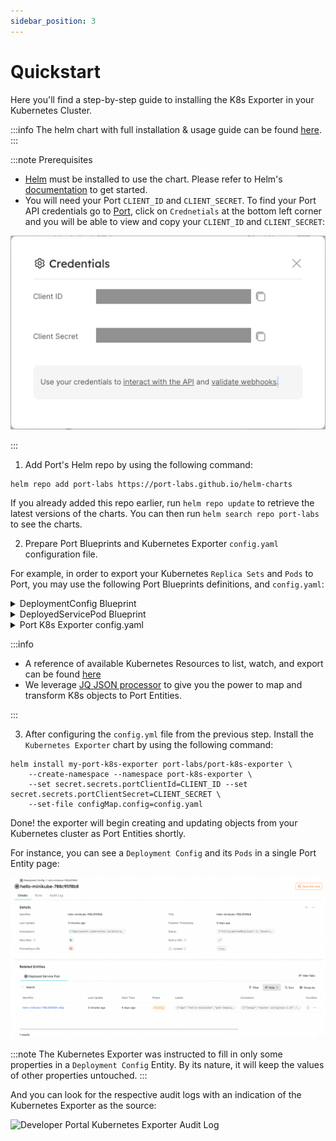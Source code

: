 ```yaml
---
sidebar_position: 3
---
```


# Quickstart

Here you'll find a step-by-step guide to installing the K8s Exporter in your Kubernetes Cluster.

:::info
The helm chart with full installation & usage guide can be found [here](https://github.com/port-labs/helm-charts/tree/main/charts/port-k8s-exporter).
:::

:::note Prerequisites

- [Helm](https://helm.sh) must be installed to use the chart. Please refer to
  Helm's [documentation](https://helm.sh/docs) to get started.
- You will need your Port `CLIENT_ID` and `CLIENT_SECRET`. To find your Port API credentials go to [Port](https://app.getport.io), click on `Crednetials` at the bottom left corner and you will be able to view and copy your `CLIENT_ID` and `CLIENT_SECRET`:

<center>

![Port Developer Portal Credentials Modal](../../../static/img/software-catalog/credentials-modal.png)

</center>
:::

1. Add Port's Helm repo by using the following command:

```
helm repo add port-labs https://port-labs.github.io/helm-charts
```

If you already added this repo earlier, run `helm repo update` to retrieve
the latest versions of the charts. You can then run `helm search repo port-labs` to see the charts.

2. Prepare Port Blueprints and Kubernetes Exporter `config.yaml` configuration file.

For example, in order to export your Kubernetes `Replica Sets` and `Pods` to Port, you may use the following Port Blueprints definitions, and `config.yaml`:

<details>
<summary> DeploymentConfig Blueprint </summary>

```json showLineNumbers
{
  "identifier": "DeploymentConfig",
  "title": "Deployment Config",
  "icon": "Cluster",
  "schema": {
    "properties": {
      "newRelicUrl": {
        "type": "string",
        "format": "url",
        "title": "New Relic",
        "description": "Link to the new relic dashboard of the service",
        "default": "https://newrelic.com"
      },
      "sentryUrl": {
        "type": "string",
        "format": "url",
        "title": "Sentry URL",
        "description": "Link to the new sentry dashboard of the service",
        "default": "https://sentry.io/"
      },
      "prometheusUrl": {
        "type": "string",
        "format": "url",
        "title": "Prometheus URL",
        "default": "https://prometheus.io"
      },
      "locked": {
        "type": "boolean",
        "title": "Locked",
        "default": false,
        "description": "Are deployments currently allowed for this configuration",
        "icon": "Lock"
      },
      "creationTimestamp": {
        "type": "string",
        "title": "Creation Timestamp",
        "format": "date-time"
      },
      "annotations": {
        "type": "object",
        "title": "Annotations"
      },
      "status": {
        "type": "object",
        "title": "Status"
      }
    },
    "required": []
  },
  "mirrorProperties": {},
  "formulaProperties": {},
  "calculationProperties": {},
  "relations": {}
}
```

</details>

<details>
<summary> DeployedServicePod Blueprint </summary>

```json showLineNumbers
{
  "identifier": "DeployedServicePod",
  "title": "Deployed Service Pod",
  "icon": "Cluster",
  "schema": {
    "properties": {
      "startTime": {
        "type": "string",
        "title": "Start Time",
        "format": "date-time"
      },
      "phase": {
        "type": "string",
        "title": "Phase",
        "enum": ["Pending", "Running", "Succeeded", "Failed", "Unknown"],
        "enumColors": {
          "Pending": "yellow",
          "Running": "blue",
          "Succeeded": "green",
          "Failed": "red",
          "Unknown": "darkGray"
        }
      },
      "labels": {
        "type": "object",
        "title": "Labels"
      },
      "containers": {
        "title": "Containers",
        "type": "array"
      },
      "conditions": {
        "type": "array",
        "title": "Conditions"
      }
    },
    "required": []
  },
  "mirrorProperties": {},
  "formulaProperties": {},
  "calculationProperties": {},
  "relations": {
    "DeploymentConfig": {
      "target": "DeploymentConfig",
      "required": false,
      "many": false
    }
  }
}
```

</details>

<details>
<summary> Port K8s Exporter config.yaml </summary>

```yaml showLineNumbers
resources: # List of K8s resources to list, watch, and export to Port.
  - kind: apps/v1/replicasets # group/version/resource (G/V/R) format
    selector:
      query: .metadata.namespace | startswith("kube") | not # JQ boolean query. If evaluated to false - skip syncing the object.
    port:
      entity:
        mappings: # Mappings between one K8s object to one or many Port Entities. Each value is a JQ query.
          - identifier: .metadata.name
            title: .metadata.name
            blueprint: '"DeploymentConfig"'
            properties:
              creationTimestamp: .metadata.creationTimestamp
              annotations: .metadata.annotations
              status: .status
  - kind: v1/pods
    selector:
      query: .metadata.namespace | startswith("kube") | not
    port:
      entity:
        mappings:
          - identifier: .metadata.name
            title: .metadata.name
            blueprint: '"DeployedServicePod"'
            properties:
              startTime: .status.startTime
              phase: .status.phase
              labels: .metadata.labels
              containers: (.spec.containers | map({image, resources})) + .status.containerStatuses | group_by(.image) | map(add)
              conditions: .status.conditions
            relations:
              DeploymentConfig: .metadata.ownerReferences[0].name
```

</details>

:::info

- A reference of available Kubernetes Resources to list, watch, and export can be found [here](https://kubernetes.io/docs/reference/kubernetes-api/)
- We leverage [JQ JSON processor](https://stedolan.github.io/jq/manual/) to give you the power to map and transform K8s objects to Port Entities.

:::

3. After configuring the `config.yml` file from the previous step. Install the `Kubernetes Exporter` chart by using the following command:

```
helm install my-port-k8s-exporter port-labs/port-k8s-exporter \
    --create-namespace --namespace port-k8s-exporter \
    --set secret.secrets.portClientId=CLIENT_ID --set secret.secrets.portClientSecret=CLIENT_SECRET \
    --set-file configMap.config=config.yaml
```

Done! the exporter will begin creating and updating objects from your Kubernetes cluster as Port Entities shortly.

For instance, you can see a `Deployment Config` and its `Pods` in a single Port Entity page:

![Developer Portal Kubernetes Exporter Deployment Config Entity](../../../static/img/integrations/k8s-exporter/DeploymentConfigAndPods.png)

:::note
The Kubernetes Exporter was instructed to fill in only some properties in a `Deployment Config` Entity. By its nature, it will keep the values of other properties untouched.
:::

And you can look for the respective audit logs with an indication of the Kubernetes Exporter as the source:

![Developer Portal Kubernetes Exporter Audit Log](../../../static/img/integrations/k8s-exporter/AuditLog.png)
